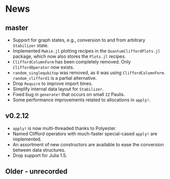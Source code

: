 # News

## master

- Support for graph states, e.g., conversion to and from arbitrary `Stabilizer` state.
- Implemented `Makie.jl` plotting recipes in the `QuantumCliffordPlots.jl` package, which now also stores the `Plots.jl` recipes.
- `CliffordColumnForm` has been completely removed. Only `CliffordOperator` now exists.
- `random_singlequbitop` was removed, as it was using `CliffordColumnForm`. `random_clifford1` is a partial alternative.
- Drop `Require` to improve import times.
- Simplify internal data layout for `Stabilizer`.
- Fixed bug in `generate!` that occurs on small `IZ` Paulis.
- Some performance improvements related to allocations in `apply!`.

## v0.2.12

- `apply!` is now multi-threaded thanks to Polyester.
- Named Clifford operators with much-faster special-cased `apply!` are implemented.
- An assortment of new constructors are available to ease the conversion between data structures.
- Drop support for Julia 1.5.

## Older - unrecorded